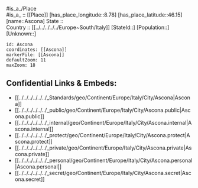 ﻿---
location: [46.15,8.78] 
mapzoom: [7,12] 
mapmarker: city 
type: City
tags:
- geo/City


SpocWebEntityId: 28896
isDeleted: false
confidential: public

---
#is_a_/Place  
#is_a_ :: [[Place]] 
[has_place_longitude::8.78] 
[has_place_latitude::46.15] 
[name::Ascona] 
State ::  
Country :: [[../../../../../Europe~South/Italy]] 
[StateId::] 
[Population::] 
[Unknown::] 


```leaflet
id: Ascona
coordinates: [[Ascona]] 
markerFile: [[Ascona]] 
defaultZoom: 11 
maxZoom: 18
```


## Confidential Links & Embeds: 
- [[../../../../../../_Standards/geo/Continent/Europe/Italy/City/Ascona|Ascona]] 
- [[../../../../../../_public/geo/Continent/Europe/Italy/City/Ascona.public|Ascona.public]] 
- [[../../../../../../_internal/geo/Continent/Europe/Italy/City/Ascona.internal|Ascona.internal]] 
- [[../../../../../../_protect/geo/Continent/Europe/Italy/City/Ascona.protect|Ascona.protect]] 
- [[../../../../../../_private/geo/Continent/Europe/Italy/City/Ascona.private|Ascona.private]] 
- [[../../../../../../_personal/geo/Continent/Europe/Italy/City/Ascona.personal|Ascona.personal]] 
- [[../../../../../../_secret/geo/Continent/Europe/Italy/City/Ascona.secret|Ascona.secret]] 
